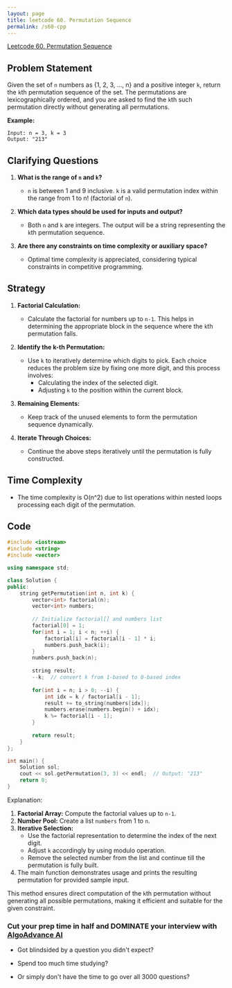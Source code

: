 ```yaml
---
layout: page
title: leetcode 60. Permutation Sequence
permalink: /s60-cpp
---
```

[Leetcode 60. Permutation Sequence](https://algoadvance.github.io/algoadvance/l60)
## Problem Statement

Given the set of `n` numbers as {1, 2, 3, ..., n} and a positive integer `k`, return the `k`th permutation sequence of the set. 
The permutations are lexicographically ordered, and you are asked to find the `k`th such permutation directly without generating all permutations. 

**Example:**
```
Input: n = 3, k = 3
Output: "213"
```

## Clarifying Questions

1. **What is the range of `n` and `k`?**
   - `n` is between 1 and 9 inclusive. `k` is a valid permutation index within the range from 1 to n! (factorial of `n`).

2. **Which data types should be used for inputs and output?**
   - Both `n` and `k` are integers. The output will be a string representing the `k`th permutation sequence.

3. **Are there any constraints on time complexity or auxiliary space?**
   - Optimal time complexity is appreciated, considering typical constraints in competitive programming.

## Strategy

1. **Factorial Calculation:** 
   - Calculate the factorial for numbers up to `n-1`. This helps in determining the appropriate block in the sequence where the `k`th permutation falls.

2. **Identify the k-th Permutation:**
   - Use `k` to iteratively determine which digits to pick. Each choice reduces the problem size by fixing one more digit, and this process involves:
     - Calculating the index of the selected digit.
     - Adjusting `k` to the position within the current block.

3. **Remaining Elements:** 
   - Keep track of the unused elements to form the permutation sequence dynamically.

4. **Iterate Through Choices:** 
   - Continue the above steps iteratively until the permutation is fully constructed.

## Time Complexity

- The time complexity is O(n^2) due to list operations within nested loops processing each digit of the permutation.

## Code

```cpp
#include <iostream>
#include <string>
#include <vector>

using namespace std;

class Solution {
public:
    string getPermutation(int n, int k) {
        vector<int> factorial(n);
        vector<int> numbers;
        
        // Initialize factorial[] and numbers list
        factorial[0] = 1;
        for(int i = 1; i < n; ++i) {
            factorial[i] = factorial[i - 1] * i;
            numbers.push_back(i);
        }
        numbers.push_back(n);
        
        string result;
        --k;  // convert k from 1-based to 0-based index
        
        for(int i = n; i > 0; --i) {
            int idx = k / factorial[i - 1];
            result += to_string(numbers[idx]);
            numbers.erase(numbers.begin() + idx);
            k %= factorial[i - 1];
        }
        
        return result;
    }
};

int main() {
    Solution sol;
    cout << sol.getPermutation(3, 3) << endl;  // Output: "213"
    return 0;
}
```

Explanation:
1. **Factorial Array:** Compute the factorial values up to `n-1`.
2. **Number Pool:** Create a list `numbers` from 1 to `n`.
3. **Iterative Selection:**
   - Use the factorial representation to determine the index of the next digit.
   - Adjust `k` accordingly by using modulo operation.
   - Remove the selected number from the list and continue till the permutation is fully built.
4. The main function demonstrates usage and prints the resulting permutation for provided sample input.

This method ensures direct computation of the `k`th permutation without generating all possible permutations, making it efficient and suitable for the given constraint.


### Cut your prep time in half and DOMINATE your interview with [AlgoAdvance AI](https://algoAdvance.com)

- Got blindsided by a question you didn't expect?

- Spend too much time studying?

- Or simply don't have the time to go over all 3000 questions?

